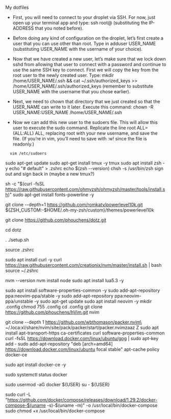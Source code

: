 My dotfiles

- First, you will need to connect to your droplet via SSH. For now, just open up your terminal app and type: ssh root@<IP-ADDRESS-OF-DROPLET> (substituting the IP-ADDRESS that you noted before).
  
- Before doing any kind of configuration on the droplet, let’s first create a user that you can use other than root. Type in adduser USER_NAME (substituting USER_NAME with the username of your choice).
  
- Now that we have created a new user, let’s make sure that we lock down sshd from allowing that user to connect with a password and continue to use the same SSH key to connect. First we will copy the key from the root user to the newly created user. Type: mkdir /home/USER_NAME/.ssh && cat ~/.ssh/authorized_keys >> /home/USER_NAME/.ssh/authorized_keys (remember to substitute USER_NAME with the username that you chose earlier).
  
- Next, we need to chown that directory that we just created so that the USER_NAME can write to it later. Execute this command: chown -R USER_NAME:USER_NAME /home/USER_NAME/.ssh

- Now we can add this new user to the sudoers file. This will allow this user to execute the sudo command. Replicate the line root ALL=(ALL:ALL) ALL, replacing root with your new username, and save the file. (If you’re in vim, you’ll need to save with :w! since the file is readonly.)
```
  vim /etc/sudoers
```

sudo apt-get update
sudo apt-get install tmux -y
tmux
sudo apt install zsh -y
echo "\# default" > .zshrc
echo $(zsh --version)
chsh -s /usr/bin/zsh
sign out and sign back in (maybe a new tmux?)

sh -c "$(curl -fsSL https://raw.githubusercontent.com/ohmyzsh/ohmyzsh/master/tools/install.sh)"
sudo apt-get install fonts-powerline -y

git clone --depth=1 https://github.com/romkatv/powerlevel10k.git ${ZSH_CUSTOM:-$HOME/.oh-my-zsh/custom}/themes/powerlevel10k

git clone https://github.com/phouchens/dotz.git

cd dotz

. ./setup.sh

source .zshrc

sudo apt install curl -y
curl https://raw.githubusercontent.com/creationix/nvm/master/install.sh | bash 
source ~/.zshrc

nvm --version
nvm install node
 sudo apt install lua5.3 -y

sudo apt install software-properties-common -y
sudo add-apt-repository ppa:neovim-ppa/stable -y
sudo add-apt-repository ppa:neovim-ppa/unstable -y
sudo apt-get update
sudo apt install neovim -y
mkdir .config
chmod 755 .config
cd .config
git clone https://github.com/phouchens/hVim.git nvim

git clone --depth 1 https://github.com/wbthomason/packer.nvim\
 ~/.loca:xl/share/nvim/site/pack/packer/start/packer.nvimzaaz
 Z
 sudo apt install apt-transport-https ca-certificates curl software-properties-common
curl -fsSL https://download.docker.com/linux/ubuntu/gpg | sudo apt-key add -
sudo add-apt-repository "deb [arch=amd64] https://download.docker.com/linux/ubuntu focal stable"
apt-cache policy docker-ce

sudo apt install docker-ce -y

sudo systemctl status docker

sudo usermod -aG docker ${USER}
su - ${USER}

sudo curl -L "https://github.com/docker/compose/releases/download/1.29.2/docker-compose-$(uname -s)-$(uname -m)" -o /usr/local/bin/docker-compose
sudo chmod +x /usr/local/bin/docker-compose
